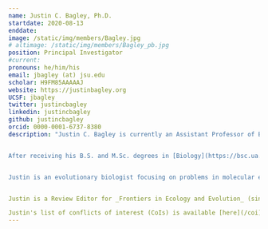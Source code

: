 ```yaml
---
name: Justin C. Bagley, Ph.D.
startdate: 2020-08-13
enddate:
image: /static/img/members/Bagley.jpg
# altimage: /static/img/members/Bagley_pb.jpg
position: Principal Investigator
#current:
pronouns: he/him/his
email: jbagley (at) jsu.edu
scholar: H9FM85AAAAAJ
website: https://justinbagley.org
UCSF: jbagley
twitter: justincbagley
linkedin: justincbagley
github: justincbagley
orcid: 0000-0001-6737-8380
description: "Justin C. Bagley is currently an Assistant Professor of Biology in the [Department of Biology](http://www.jsu.edu/biology/) at [Jacksonville State University](http://www.jsu.edu/), and an Affiliate Researcher in the [Department of Biology](https://biology.vcu.edu) at [Virginia Commonwealth University](https://www.vcu.edu). He is an Instructor for majors/non-majors Introductory Biology I, Ecology, Ichthyology, Biodiversity, and the graduate Seminar in Systematics; a researcher in ecological and evolutionary genetics of animals and plants in North America and the Neotropics; and the developer of [PIrANHA](https://github.com/justincbagley/PIrANHA), [RADish](https://github.com/justincbagley/RADish), and several other software repositories for analyzing population genomic and phylogenomic datasets.


After receiving his B.S. and M.Sc. degrees in [Biology](https://bsc.ua.edu) from The University of Alabama in 2004 and 2008, Justin received his Ph.D. in [Integrative Biology](http://biology.byu.edu) in 2014, from [Brigham Young University](http://www.byu.edu) for his work on comparative phylogeography and species delimitation in Central American freshwater fishes under [Jerry Johnson](https://lifesciences.byu.edu/Directories/FacultyStaff/ctl/FacultyProfile/mid/5712/NetID/jbj59). He was a Young Talent Fellow postdoc in Brazil's CNPq Science Without Borders program under [Francisco Langeani]() and [Guarino Colli](https://www.researchgate.net/profile/Guarino_Colli) at the [Universidade de Brasília](https://unb.br), 2015–2017, and during 2017 to 2018, he completed a postdoc in [Andrew Eckert's Plant Evolutionary Genetics Laboratory](https://www.eckertlab.com/) at [Virginia Commonwealth University](https://www.vcu.edu) on the genomics of ecological speciation and local adaptation in southwestern white pine (_Pinus strobiformis_). From 2018-2020, he served as Postdoctoral Research Associate in Plant Phylogenomics in the [Muchhala Lab](http://www.umsl.edu/~muchhalan/People.html) in the Department of Biology at the [University of Missouri–St. Louis (UMSL)](https://www.umsl.edu/~biology/)</a>


Justin is an evolutionary biologist focusing on problems in molecular ecology and biodiversity science – particularly the use of genome-wide SNP and sequence capture data (Hyb-Seq, UCEs) to understand how historical and ecological processes shape the spatial and temporal distributions of biodiversity in freshwater and terrestrial environments. Current <a href="research.html">research</a> projects focus on phylogenomics, molecular phylogeography, speciation, and local adaptation in North American and Neotropical plants (forest trees, Neotropical bellflowers) and freshwater fishes (various Neotropical fish groups, North American suckers).


Justin is a Review Editor for _Frontiers in Ecology and Evolution_ (since 2021) and regularly serves as a reviewer for _Systematic Biology_, _Molecular Ecology_, _Molecular Phylogenetics and Evolution_, _PeerJ_, _Proceedings of the Royal Society B_, and a dozen other journals in ecology and evolutionary biology.

Justin's list of conflicts of interest (CoIs) is available [here](/coi)."
---
```


<!--
<a href="/static/pdf/Bagley_CV_new_Aug1321.pdf">curriculum vitae <img src="/img/icons16/pdf-icon.png" alt="CV as pdf" /></a><br/> <a href="https://orcid.org">orcid</a>: <a href="https://orcid.org/0000-0001-6737-8380">0000-0001-6737-8380</a><br/> <a href="https://scholar.google.com/citations?user=H9FM85AAAAAJ&amp;hl=en&amp;oi=ao">google scholar</a><br/>
-->
